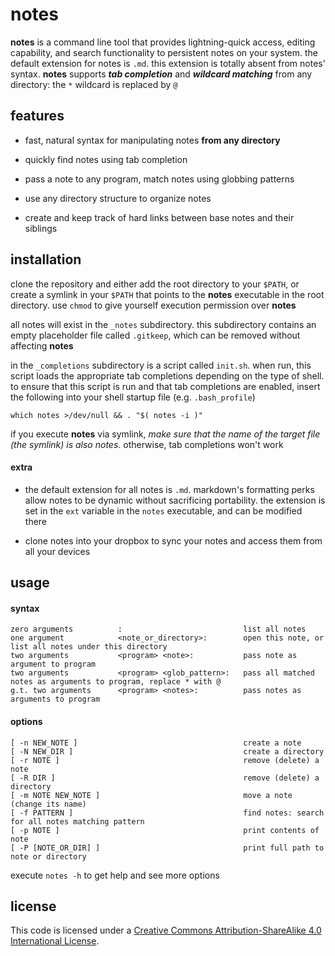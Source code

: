 notes
=====

**notes** is a command line tool that provides lightning-quick access, editing capability, and search functionality to persistent notes on your system. the default extension for notes is `.md`. this extension is totally absent from notes' syntax. **notes** supports **_tab completion_** and **_wildcard matching_** from any directory: the `*` wildcard is replaced by `@`


## features

* fast, natural syntax for manipulating notes **from any directory**

* quickly find notes using tab completion

* pass a note to any program, match notes using globbing patterns

* use any directory structure to organize notes

* create and keep track of hard links between base notes and their siblings



## installation

clone the repository and either add the root directory to your `$PATH`, or create a symlink in your `$PATH` that points to the **notes** executable in the root directory. use `chmod` to give yourself execution permission over **notes**

all notes will exist in the `_notes` subdirectory. this subdirectory contains an empty placeholder file called `.gitkeep`, which can be removed without affecting **notes**

in the `_completions` subdirectory is a script called `init.sh`. when run, this script loads the appropriate tab completions depending on the type of shell. to ensure that this script is run and that tab completions are enabled, insert the following into your shell startup file (e.g. `.bash_profile`)

`which notes >/dev/null && . "$( notes -i )"`

if you execute **notes** via symlink, *make sure that the name of the target file (the symlink) is also notes*. otherwise, tab completions won't work

#### extra

* the default extension for all notes is `.md`. markdown's formatting perks allow notes to be dynamic without sacrificing portability. the extension is set in the `ext` variable in the `notes` executable, and can be modified there

* clone notes into your dropbox to sync your notes and access them from all your devices


## usage

#### syntax
```
zero arguments          :                           list all notes
one argument            <note_or_directory>:        open this note, or list all notes under this directory
two arguments           <program> <note>:           pass note as argument to program
two arguments           <program> <glob_pattern>:   pass all matched notes as arguments to program, replace * with @
g.t. two arguments      <program> <notes>:          pass notes as arguments to program
```

#### options
```
[ -n NEW_NOTE ]                                     create a note
[ -N NEW_DIR ]                                      create a directory
[ -r NOTE ]                                         remove (delete) a note
[ -R DIR ]                                          remove (delete) a directory
[ -m NOTE NEW_NOTE ]                                move a note (change its name)
[ -f PATTERN ]                                      find notes: search for all notes matching pattern
[ -p NOTE ]                                         print contents of note
[ -P [NOTE_OR_DIR] ]                                print full path to note or directory
```

execute `notes -h` to get help and see more options


## license
This code is licensed under a [Creative Commons Attribution-ShareAlike 4.0 International License](http://creativecommons.org/licenses/by-sa/4.0/).
